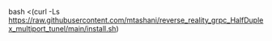 bash <(curl -Ls https://raw.githubusercontent.com/mtashani/reverse_reality_grpc_HalfDuplex_multiport_tunel/main/install.sh)
